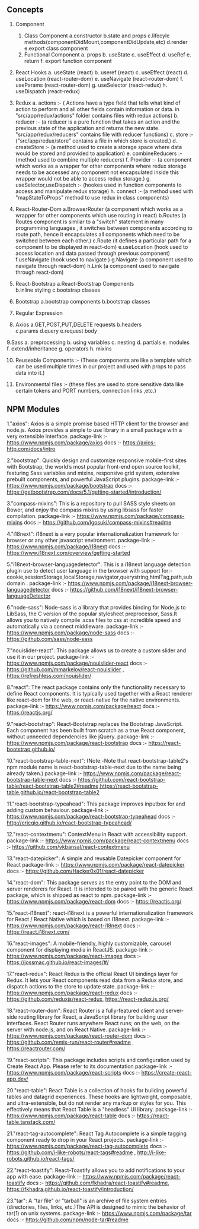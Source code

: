 ## Concepts

1. Component
   1. Class Component
      a.constructor
      b.state and props
      c.lifecyle methods(componentDidMount,componentDidUpdate,etc)
      d.render
      e.export class component
   2. Functional Component
      a. props
      b. useState
      c. useEffect
      d. useRef
      e. return
      f. export function component

2. React Hooks 
   a. useState (react)
   b. useref (react)
   c. useEffect (react)
   d. useLocation (react-router-dom)
   e. useNavigate (react-router-dom)
   f. useParams (react-router-dom)
   g. useSelector (react-redux)
   h. useDispatch (react-redux)

3. Redux
   a. actions :- ( Actions have a type field that tells what kind of action to perform and all other fields contain information or data. in "src/app/redux/actions" folder contains files with redux actions)
   b. reducer :- (a reducer is a pure function that takes an action and the previous state of the application and returns the new state. "src/app/redux/reducers" contains file with reducer functions)
   c. store :- ("src/app/redux/store" contains a file in which store is created.)
   d. createStore :-  (a method used to create a storage space where data would be stored and provided to application)
   e. combineReducers :- (method used to combine multiple reducers)
   f. Provider  :-  (a component which works as a wrapper for other components where redux storage needs to be accessed any component not encapsulated inside this wrapper would not be able to access redux storage.)
   g. useSelector,useDispatch :-  (hookes used in function components to access and manipulate redux storage)
   h. connect :-  (a method used with "mapStateToProps" method to use redux in class components)   

4. React-Router-Dom
   a.BrowserRouter (a component which works as a wrapper for other components which use routing in react)
   b.Routes (a Routes component is similar to a "switch" statement in many programming languages , it switches between components according to route path, hence it encapsulates all components which need to be switched between each other.)
   c.Route (it defines a particular path for a component to be displayed in react-dom)
   e.useLocation (hook used to access location and data passed through previous component)
   f.useNavigate (hook used to navigate )
   g.Navigate (a component used to navigate through react-dom)
   h.Link (a component used to navigate through react-dom)

5. React-Bootstrap
   a.React-Bootstrap Components   
   b.inline styling
   c.bootstrap classes

6. Bootstrap 
   a.bootstrap components
   b.bootstrap classes

7. Regular Expression

8. Axios
   a.GET,POST,PUT,DELETE requests
   b.headers   
   c.params
   d.query
   e.request body

9.Sass
   a. preprocessing
   b. using variables
   c. nesting
   d. partials
   e. modules
   f. extend/inheritance
   g. operators
   h. mixins

10. Reuseable Components :- (These components are like a template which can be used multiple times in our project and used with props to pass data into it.)

11. Environmental files :- (these files are used to store sensitive data like certain tokens and PORT numbers, connection links ,etc.)


## NPM Modules

1."axios": Axios is a simple promise based HTTP client for the browser and node.js. Axios provides a simple to use library in a small package with a very extensible interface. 
package-link :- https://www.npmjs.com/package/axios
docs :- https://axios-http.com/docs/intro

2."bootstrap": Quickly design and customize responsive mobile-first sites with Bootstrap, the world’s most popular front-end open source toolkit, featuring Sass variables and mixins, responsive grid system, extensive prebuilt components, and powerful JavaScript plugins.
package-link :- https://www.npmjs.com/package/bootstrap
docs :- https://getbootstrap.com/docs/5.1/getting-started/introduction/

3."compass-mixins": This is a repository to pull SASS style sheets on Bower, and enjoy the compass mixins by using libsass for faster compilation.
package-link :- https://www.npmjs.com/package/compass-mixins
docs :-  https://github.com/Igosuki/compass-mixins#readme

4."i18next": i18next is a very popular internationalization framework for browser or any other javascript environment.
package-link :- https://www.npmjs.com/package/i18next
docs :- https://www.i18next.com/overview/getting-started

5."i18next-browser-languagedetector":  This is a i18next language detection plugin use to detect user language in the browser with support for:- cookie,sessionStorage,localStorage,navigator,querystring,htmlTag,path,subdomain .
package-link :- https://www.npmjs.com/package/i18next-browser-languagedetector
docs :- https://github.com/i18next/i18next-browser-languageDetector

6."node-sass": Node-sass is a library that provides binding for Node.js to LibSass, the C version of the popular stylesheet preprocessor, Sass.It allows you to natively compile .scss files to css at incredible speed and automatically via a connect middleware.
package-link :- https://www.npmjs.com/package/node-sass
docs :- https://github.com/sass/node-sass

7."nouislider-react": This package allows us to create a custom slider and use it in our project.
package-link :- https://www.npmjs.com/package/nouislider-react
docs :- https://github.com/mmarkelov/react-nouislider , https://refreshless.com/nouislider/

8."react": The react package contains only the functionality necessary to define React components. It is typically used together with a React renderer like react-dom for the web, or react-native for the native environments.
package-link :- https://www.npmjs.com/package/react
docs :- https://reactjs.org/

9."react-bootstrap": React-Bootstrap replaces the Bootstrap JavaScript. Each component has been built from scratch as a true React component, without unneeded dependencies like jQuery.
package-link :- https://www.npmjs.com/package/react-bootstrap
docs :- https://react-bootstrap.github.io/

10."react-bootstrap-table-next": (Note:-Note that react-bootstrap-table2's npm module name is react-bootstrap-table-next due to the name being already taken.) 
package-link :- https://www.npmjs.com/package/react-bootstrap-table-next
docs :- https://github.com/react-bootstrap-table/react-bootstrap-table2#readme,https://react-bootstrap-table.github.io/react-bootstrap-table2

11."react-bootstrap-typeahead": This package improves inputbox for and adding custom behaviour.
package-link :- https://www.npmjs.com/package/react-bootstrap-typeahead
docs :- http://ericgio.github.io/react-bootstrap-typeahead/

12."react-contextmenu": ContextMenu in React with accessibility support.
package-link :- https://www.npmjs.com/package/react-contextmenu
docs :- https://github.com/vkbansal/react-contextmenu

13."react-datepicker": A simple and reusable Datepicker component for React 
package-link :- https://www.npmjs.com/package/react-datepicker
docs :- https://github.com/Hacker0x01/react-datepicker

14."react-dom": This package serves as the entry point to the DOM and server renderers for React. It is intended to be paired with the generic React package, which is shipped as react to npm.
package-link :- https://www.npmjs.com/package/react-dom
docs :- https://reactjs.org/

15."react-i18next": react-i18next is a powerful internationalization framework for React / React Native which is based on i18next.
package-link :- https://www.npmjs.com/package/react-i18next
docs :- https://react.i18next.com/

16."react-images": A mobile-friendly, highly customizable, carousel component for displaying media in ReactJS.
package-link :- https://www.npmjs.com/package/react-images
docs :- https://jossmac.github.io/react-images/#/

17."react-redux": React Redux is the official React UI bindings layer for Redux. It lets your React components read data from a Redux store, and dispatch actions to the store to update state.
package-link :- https://www.npmjs.com/package/react-redux
docs :- https://github.com/reduxjs/react-redux, https://react-redux.js.org/

18."react-router-dom": React Router is a fully-featured client and server-side routing library for React, a JavaScript library for building user interfaces. React Router runs anywhere React runs; on the web, on the server with node.js, and on React Native.
package-link :- https://www.npmjs.com/package/react-router-dom
docs :- https://github.com/remix-run/react-router#readme , https://reactrouter.com/

19."react-scripts": This package includes scripts and configuration used by Create React App.
Please refer to its documentation
package-link :- https://www.npmjs.com/package/react-scripts
docs :- https://create-react-app.dev/

20."react-table": React Table is a collection of hooks for building powerful tables and datagrid experiences. These hooks are lightweight, composable, and ultra-extensible, but do not render any markup or styles for you. This effectively means that React Table is a "headless" UI library.
package-link :- https://www.npmjs.com/package/react-table
docs :- https://react-table.tanstack.com/

21."react-tag-autocomplete": React Tag Autocomplete is a simple tagging component ready to drop in your React projects.
package-link :- https://www.npmjs.com/package/react-tag-autocomplete
docs :- https://github.com/i-like-robots/react-tags#readme , http://i-like-robots.github.io/react-tags/

22."react-toastify": React-Toastify allows you to add notifications to your app with ease.
package-link :- https://www.npmjs.com/package/react-toastify
docs :- https://github.com/fkhadra/react-toastify#readme, https://fkhadra.github.io/react-toastify/introduction/

23."tar": A "tar file" or "tarball" is an archive of file system entries (directories, files, links, etc.)The API is designed to mimic the behavior of tar(1) on unix systems. 
package-link :- https://www.npmjs.com/package/tar
docs :- https://github.com/npm/node-tar#readme
